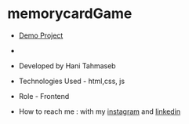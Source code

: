 # memorycardGame


- [Demo Project](https://haniehtahmaseb.github.io/memorycardGame/)
- 


- Developed by Hani Tahmaseb
- Technologies Used - html,css, js

- Role - Frontend 

- How to reach me : with my [instagram](https://instagram.com/haniehtahmaseb) and [linkedin](https://linkedin.com/in/hani-tahmaseb-a52212212)

